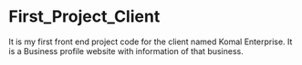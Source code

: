 # First_Project_Client
It is my first front end project code for the client named Komal Enterprise. It is a Business profile website with information of that business. 
